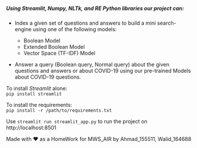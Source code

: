 ##### Using **_Streamlit_**, **_Numpy_**, **_NLTk_**, and **_RE_** **_Python_** libraries our project can:

* Index a given set of questions and answers to build a mini search-engine using one of the following models:
    * Boolean Model
    * Extended Boolean Model
    * Vector Space (TF-IDF) Model

* Answer a query (Boolean query, Normal query) about the given questions and answers or about COVID-19 using
our pre-trained Models about COVID-19 questions.  

To install _Streamlit_ alone:  
`pip install streamlit`  

To install  the requirements:  
`pip install -r /path/to/requirements.txt`  

Use `streamlit run streamlit_app.py` to run the project on http://localhost:8501

Made with :heart: as a HomeWork for MWS_AIR by Ahmad_155511, Walid_164688
